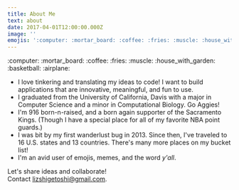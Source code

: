 ```yaml
---
title: About Me
text: about
date: 2017-04-01T12:00:00.000Z
image: ''
emojis: ':computer: :mortar_board: :coffee: :fries: :muscle: :house_with_garden: :basketball: :airplane:'
---
```


<p class="emoji-text">:computer: :mortar_board: :coffee: :fries: :muscle: :house_with_garden: :basketball: :airplane:</p>

- I love tinkering and translating my ideas to code! I want to build applications that are innovative, meaningful, and fun to use.
- I graduated from the University of California, Davis with a major in Computer Science and a minor in Computational Biology. Go Aggies!
- I'm 916 born-n-raised, and a born again supporter of the Sacramento Kings. (Though I have a special place for all of my favorite NBA point guards.)
- I was bit by my first wanderlust bug in 2013. Since then, I've traveled to 16 U.S. states and 13 countries. There's many more places on my bucket list!
- I'm an avid user of emojis, memes, and the word *y'all*.

<span class="bold-text">Let's share ideas and collaborate!</span><br>Contact <a href="mailto:{{ site.email }}"><u>lizshigetoshi@gmail.com</u></a>.
